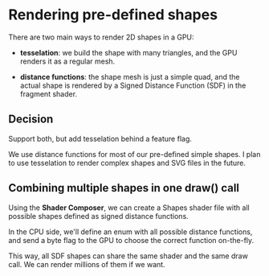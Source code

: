 # Rendering pre-defined shapes

There are two main ways to render 2D shapes in a GPU:

- **tesselation**: we build the shape with many triangles, and the GPU renders it as a regular mesh.

- **distance functions**: the shape mesh is just a simple quad, and the actual shape is rendered by a Signed Distance Function (SDF) in the fragment shader.

## Decision

Support both, but add tesselation behind a feature flag.

We use distance functions for most of our pre-defined simple shapes. I plan to use tesselation to render complex shapes and SVG files in the future.

## Combining multiple shapes in one draw() call

Using the **Shader Composer**, we can create a Shapes shader file with all possible shapes defined as signed distance functions.

In the CPU side, we'll define an enum with all possible distance functions, and send a byte flag to the GPU to choose the correct function on-the-fly.

This way, all SDF shapes can share the same shader and the same draw call. We can render millions of them if we want.
